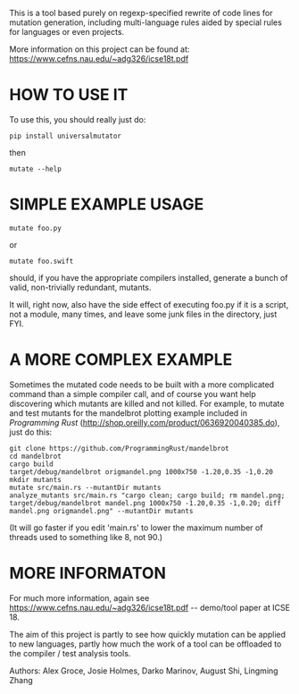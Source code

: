 This is a tool based purely on regexp-specified rewrite of code lines for mutation generation, including
multi-language rules aided by special rules for languages or even projects.

More information on this project can be found at: https://www.cefns.nau.edu/~adg326/icse18t.pdf 

HOW TO USE IT
=============

To use this, you should really just do:

`pip install universalmutator`

then

`mutate --help`

SIMPLE EXAMPLE USAGE
====================

`mutate foo.py`

or

`mutate foo.swift`

should, if you have the appropriate compilers installed, generate a bunch of valid, non-trivially redundant, mutants.

It will, right now, also have the side effect of executing foo.py if it is a script, not a module,
many times, and leave some junk files in the directory, just FYI.

A MORE COMPLEX EXAMPLE
======================

Sometimes the mutated code needs to be built with a more complicated command than a simple compiler call, and of course you want help discovering which mutants are killed and not killed.  For example, to mutate and test mutants for the mandelbrot plotting example included in _Programming Rust_ (http://shop.oreilly.com/product/0636920040385.do), just do this:


    git clone https://github.com/ProgrammingRust/mandelbrot
    cd mandelbrot
    cargo build
    target/debug/mandelbrot origmandel.png 1000x750 -1.20,0.35 -1,0.20
    mkdir mutants
    mutate src/main.rs --mutantDir mutants
    analyze_mutants src/main.rs "cargo clean; cargo build; rm mandel.png; target/debug/mandelbrot mandel.png 1000x750 -1.20,0.35 -1,0.20; diff mandel.png origmandel.png" --mutantDir mutants

(It will go faster if you edit 'main.rs' to lower the maximum number of threads used to something like 8, not 90.)

MORE INFORMATON
===============

For much more information, again see https://www.cefns.nau.edu/~adg326/icse18t.pdf -- demo/tool paper at ICSE 18.

The aim of this project is partly to see how quickly mutation can be applied to new languages, partly how much the work of a tool can be
offloaded to the compiler / test analysis tools.

Authors:  Alex Groce, Josie Holmes, Darko Marinov, August Shi, Lingming Zhang
